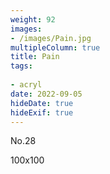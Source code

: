 ```yaml
---
weight: 92
images:
- /images/Pain.jpg
multipleColumn: true
title: Pain
tags:
 
- acryl
date: 2022-09-05
hideDate: true
hideExif: true
---
```

<p>
No.28
</p>
<p>
100x100
</p>